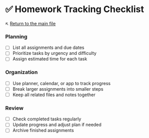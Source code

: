 # ✅ Homework Tracking Checklist

↖️ [Return to the main file](../README.md)

### Planning
- [ ] List all assignments and due dates
- [ ] Prioritize tasks by urgency and difficulty
- [ ] Assign estimated time for each task

### Organization
- [ ] Use planner, calendar, or app to track progress
- [ ] Break larger assignments into smaller steps
- [ ] Keep all related files and notes together

### Review
- [ ] Check completed tasks regularly
- [ ] Update progress and adjust plan if needed
- [ ] Archive finished assignments